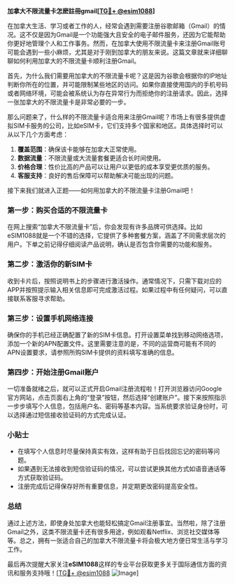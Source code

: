 **加拿大不限流量卡怎麽註冊gmail[[TG💪+ @esim1088](https://t.me/s/esim1088)]**

在加拿大生活、学习或者工作的人，经常会遇到需要注册谷歌邮箱（Gmail）的情况。这不仅是因为Gmail是一个功能强大且安全的电子邮件服务，还因为它能帮助你更好地管理个人和工作事务。然而，在加拿大使用不限流量卡来注册Gmail账号可能会遇到一些小麻烦，尤其是对于刚到加拿大的朋友来说。这篇文章就来详细聊聊如何利用加拿大的不限流量卡顺利注册Gmail。

首先，为什么我们需要用加拿大的不限流量卡呢？这是因为谷歌会根据你的IP地址判断你所在的位置，并可能限制某些地区的访问。如果你直接使用国内的手机号码或者网络环境，可能会被系统认为存在异常行为而拒绝你的注册请求。因此，选择一张加拿大的不限流量卡是非常必要的一步。

那么问题来了，什么样的不限流量卡适合用来注册Gmail呢？市场上有很多提供虚拟SIM卡服务的公司，比如eSIM卡，它们支持多个国家和地区。具体选择时可以从以下几个方面考虑：

1. **覆盖范围**：确保该卡能够在加拿大正常使用。
2. **数据流量**：不限流量或大流量套餐更适合长时间使用。
3. **价格合理**：性价比高的产品可以让用户以更低的成本享受更优质的服务。
4. **客服支持**：良好的售后保障可以帮助解决可能出现的问题。

接下来我们就进入正题——如何用加拿大的不限流量卡注册Gmail吧！

### 第一步：购买合适的不限流量卡

在网上搜索“加拿大不限流量卡”后，你会发现有许多品牌可供选择。比如eSIM1088就是一个不错的选择，它提供了多种套餐方案，涵盖了不同需求层次的用户。下单之前记得仔细阅读产品说明，确认是否包含你需要的功能和服务。

### 第二步：激活你的新SIM卡

收到卡片后，按照说明书上的步骤进行激活操作。通常情况下，只需下载对应的APP并按照提示输入相关信息即可完成激活过程。如果过程中有任何疑问，可以直接联系客服寻求帮助。

### 第三步：设置手机网络连接

确保你的手机已经正确配置了新的SIM卡信息。打开设置菜单找到移动网络选项，添加一个新的APN配置文件。这里需要注意的是，不同的运营商可能有不同的APN设置要求，请参照所购SIM卡提供的资料填写准确的信息。

### 第四步：开始注册Gmail账户

一切准备就绪之后，就可以正式开启Gmail注册流程啦！打开浏览器访问Google官方网站，点击页面右上角的“登录”按钮，然后选择“创建账户”。接下来按照指示一步步填写个人信息，包括用户名、密码等基本内容。当系统要求验证身份时，可以选择通过短信接收验证码的方式完成认证。

### 小贴士

- 在填写个人信息时尽量保持真实有效，这样有助于日后找回忘记的密码等问题。
- 如果遇到无法接收到短信验证码的情况，可以尝试更换其他方式如语音通话等方式获取验证码。
- 注册完成后记得保存好所有重要信息，并定期更改密码提高安全性。

### 总结

通过上述方法，即使身处加拿大也能轻松搞定Gmail注册事宜。当然啦，除了注册Gmail之外，这类不限流量卡还有很多用途，例如观看Netflix、浏览社交媒体等等。总之，拥有一张适合自己的加拿大不限流量卡将会极大地方便日常生活与学习工作。

最后再次提醒大家关注**eSIM1088**这样的专业平台获取更多关于国际通信方面的资讯和服务支持哦！[[TG💪+ @esim1088](https://t.me/s/esim1088) ![Image](https://i.postimg.cc/4NQfJmqS/Snipaste-2025-05-13-00-14-12.png)]